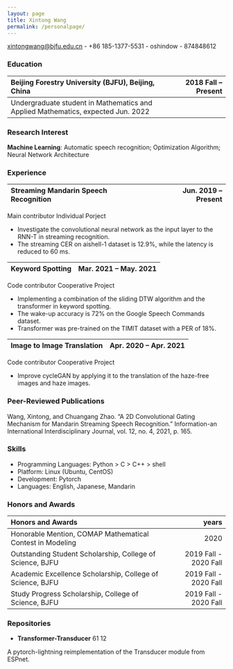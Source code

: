 ```yaml
---
layout: page
title: Xintong Wang
permalink: /personalpage/
---
```


<link rel="stylesheet" href="https://use.fontawesome.com/releases/v5.0.13/css/all.css">


<i class="fas fa-envelope"></i> xintongwang@bjfu.edu.cn -
<i class="fa fa-phone"></i> +86 185-1377-5531 -
<i class="fab fa-github"></i> oshindow -
<i class="fab fa-weixin"></i> 874848612

### Education
Beijing Forestry University (BJFU), Beijing, China |2018 Fall – Present
:----|----:
Undergraduate student in Mathematics and Applied Mathematics, expected Jun. 2022|
### Research Interest
**Machine Learning**: Automatic speech recognition; Optimization Algorithm; Neural Network Architecture
### Experience
**Streaming Mandarin Speech Recognition** | Jun. 2019 – Present
:----|-------:
Main contributor Individual Porject
- Investigate the convolutional neural network as the input layer to the RNN-T in streaming recognition.
- The streaming CER on aishell-1 dataset is 12.9%, while the latency is reduced to 60 ms.

**Keyword Spotting** | Mar. 2021 – May. 2021
:----|-------:
Code contributor Cooperative Project
- Implementing a combination of the sliding DTW algorithm and the transformer in keyword spotting.
- The wake-up accuracy is 72% on the Google Speech Commands dataset.
- Transformer was pre-trained on the TIMIT dataset with a PER of 18%.

**Image to Image Translation** | Apr. 2020 – Apr. 2021
:----|-------:
Code contributor Cooperative Project
- Improve cycleGAN by applying it to the translation of the haze-free images and haze images.
### Peer-Reviewed Publications
Wang, Xintong, and Chuangang Zhao. “A 2D Convolutional Gating Mechanism for Mandarin Streaming
Speech Recognition.” Information-an International Interdisciplinary Journal, vol. 12, no. 4, 2021, p. 165.
### Skills
- Programming Languages: Python > C > C++ > shell
- Platform: Linux (Ubuntu, CentOS)
- Development: Pytorch
- Languages: English, Japanese, Mandarin
### Honors and Awards
Honors and Awards | years
:----|----:
Honorable Mention, COMAP Mathematical Contest in Modeling | 2020
Outstanding Student Scholarship, College of Science, BJFU | 2019 Fall - 2020 Fall
Academic Excellence Scholarship, College of Science, BJFU | 2019 Fall - 2020 Fall
Study Progress Scholarship, College of Science, BJFU | 2019 Fall - 2020 Fall
### Repositories
- **Transformer-Transducer** <i class="far fa-star"></i>61 <i class="fas fa-code-branch"></i>12

A pytorch-lightning reimplementation of the Transducer module from ESPnet.



